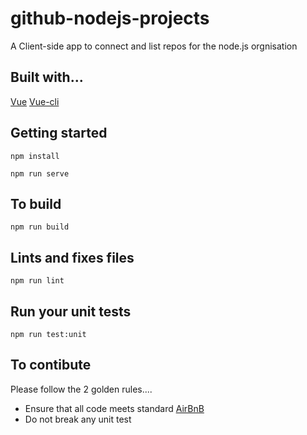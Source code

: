 # github-nodejs-projects
A Client-side app to connect and list repos for the node.js orgnisation

## Built with...
[Vue](https://vuejs.org/)
[Vue-cli](https://cli.vuejs.org/)

## Getting started
```
npm install

npm run serve
```

## To build 
```
npm run build
```

## Lints and fixes files
```
npm run lint
```

## Run your unit tests
```
npm run test:unit
```

## To contibute
Please follow the 2 golden rules....
* Ensure that all code meets standard [AirBnB](https://github.com/airbnb/javascript)
* Do not break any unit test

